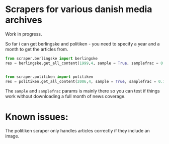 # Scrapers for various danish media archives
Work in progress.

So far i can get berlingske and politiken - you need to specify a year and a month to get the articles from.

```python
from scraper.berlingske import berlingske
res = berlingske.get_all_content(1999,4, sample = True, samplefrac = 0.1)


from scraper.politiken import politiken
res = politiken.get_all_content(2006,4, sample = True, samplefrac = 0.1)
```

The `sample` and `samplefrac` params is mainly there so you can test if things work without downloading a full month of news coverage.


# Known issues:

The politiken scraper only handles articles correctly if they include an image.
